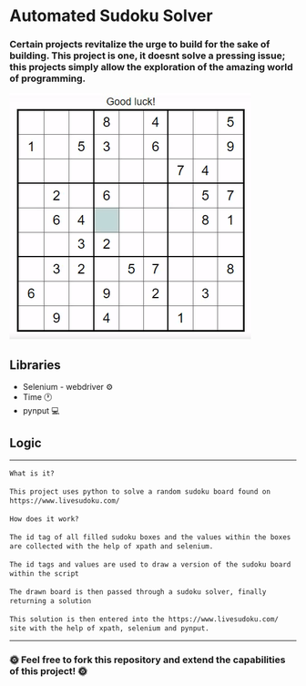 # **Automated Sudoku Solver**

### **Certain projects revitalize the urge to build for the sake of building. This project is one, it doesnt solve a pressing issue; this projects simply allow the exploration of the amazing world of programming.**

![](Sudoku_1.gif)

## Libraries
* Selenium - webdriver :gear:
* Time :clock1:
* pynput :computer:

## Logic
***
	What is it?
	
	This project uses python to solve a random sudoku board found on https://www.livesudoku.com/

	How does it work?

	The id tag of all filled sudoku boxes and the values within the boxes are collected with the help of xpath and selenium.

	The id tags and values are used to draw a version of the sudoku board within the script

	The drawn board is then passed through a sudoku solver, finally returning a solution 

	This solution is then entered into the https://www.livesudoku.com/ site with the help of xpath, selenium and pynput.

***


### **:sun_with_face: Feel free to fork this repository and extend the capabilities of this project! :sun_with_face:**
	
